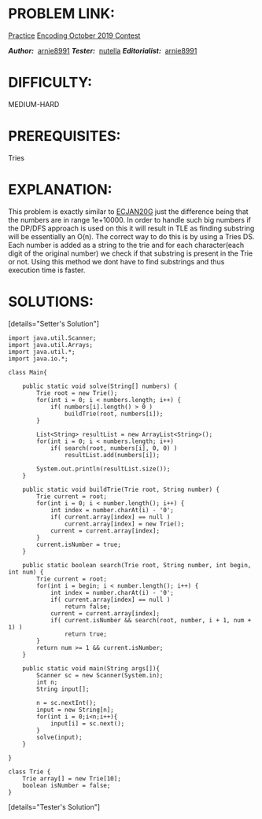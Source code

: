 # PROBLEM LINK:

[Practice](https://www.codechef.com/problems/ECJAN20H)
[Encoding October 2019 Contest](https://www.codechef.com/ENJA2020?itm_campaign=contest_listing)

***Author:***  [arnie8991](https://www.codechef.com/users/arnie8991)
***Tester:***  [nutella](https://www.codechef.com/users/nuttela)
***Editorialist:***  [arnie8991](https://www.codechef.com/users/arnie8991)

# DIFFICULTY:
MEDIUM-HARD

# PREREQUISITES:
Tries
 
# EXPLANATION:

This problem is exactly similar to [ECJAN20G](https://www.codechef.com/problems/ECJAN20G) just the difference being that the numbers are in range 1e+10000. In order to handle such big numbers if the DP/DFS approach is used on this it will result in TLE as finding substring will be essentially an O(n). The correct way to do this is by using a Tries DS. Each number is added as a string to the trie and for each character(each digit of the original number) we check if that substring is present in the Trie or not. Using this method we dont have to find substrings and thus execution time is faster.

# SOLUTIONS:

[details="Setter's Solution"]

    import java.util.Scanner;
    import java.util.Arrays;
    import java.util.*;
    import java.io.*;

    class Main{

        public static void solve(String[] numbers) {
            Trie root = new Trie();
            for(int i = 0; i < numbers.length; i++) {
                if( numbers[i].length() > 0 )
                    buildTrie(root, numbers[i]);
            }
        
            List<String> resultList = new ArrayList<String>();
            for(int i = 0; i < numbers.length; i++)
                if( search(root, numbers[i], 0, 0) )
                    resultList.add(numbers[i]);

            System.out.println(resultList.size());
        }
        
        public static void buildTrie(Trie root, String number) {
            Trie current = root;
            for(int i = 0; i < number.length(); i++) {
                int index = number.charAt(i) - '0';
                if( current.array[index] == null )
                    current.array[index] = new Trie();
                current = current.array[index];
            }
            current.isNumber = true;
        }
        
        public static boolean search(Trie root, String number, int begin, int num) {
            Trie current = root;
            for(int i = begin; i < number.length(); i++) {
                int index = number.charAt(i) - '0';
                if( current.array[index] == null )
                    return false;
                current = current.array[index];
                if( current.isNumber && search(root, number, i + 1, num + 1) ) 
                    return true;
            }
            return num >= 1 && current.isNumber;
        }
        
        public static void main(String args[]){
            Scanner sc = new Scanner(System.in);
            int n;
            String input[];
            
            n = sc.nextInt();
            input = new String[n];
            for(int i = 0;i<n;i++){
                input[i] = sc.next();
            }
            solve(input);
        }

    }

    class Trie {
        Trie array[] = new Trie[10];
        boolean isNumber = false;
    }

[details="Tester's Solution"]